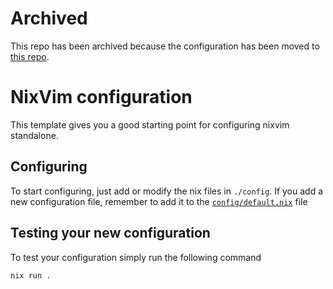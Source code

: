 Archived
===
This repo has been archived because the configuration has been moved to [this repo](https://github.com/ElrohirGT/ConfigurationFiles).

# NixVim configuration

This template gives you a good starting point for configuring nixvim standalone.

## Configuring

To start configuring, just add or modify the nix files in `./config`.
If you add a new configuration file, remember to add it to the
[`config/default.nix`](./config/default.nix) file

## Testing your new configuration

To test your configuration simply run the following command

```
nix run .
```
